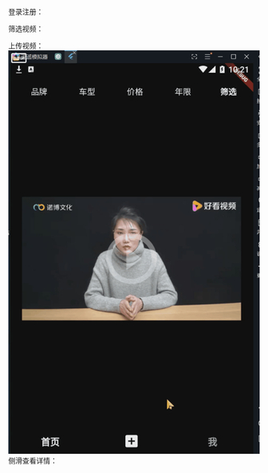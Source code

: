 
登录注册：


筛选视频：

上传视频：
 ![image](https://github.com/wsrwsl/flutter_douyin_app/blob/master/lib/%E4%B8%8A%E4%BC%A0%E8%A7%86%E9%A2%91.gif)
侧滑查看详情：

